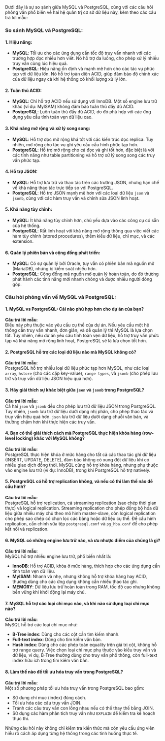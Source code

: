Dưới đây là sự so sánh giữa MySQL và PostgreSQL, cùng với các câu hỏi phỏng vấn phổ biến về hai hệ quản trị cơ sở dữ liệu này, kèm theo các câu trả lời mẫu:

### So sánh MySQL và PostgreSQL:

#### 1. **Hiệu năng**:
   - **MySQL**: Tối ưu cho các ứng dụng cần tốc độ truy vấn nhanh với các trường hợp đọc nhiều hơn viết. Nó hỗ trợ đa luồng, cho phép xử lý nhiều truy vấn cùng lúc hiệu quả.
   - **PostgreSQL**: Hiệu năng ổn định và mạnh mẽ hơn cho các tác vụ phức tạp với dữ liệu lớn. Nó hỗ trợ toàn diện ACID, giúp đảm bảo độ chính xác của dữ liệu ngay cả khi hệ thống có khối lượng xử lý lớn.

#### 2. **Tuân thủ ACID**:
   - **MySQL**: Chỉ hỗ trợ ACID nếu sử dụng với InnoDB. Một số engine lưu trữ khác (ví dụ: MyISAM) không đảm bảo tuân thủ đầy đủ ACID.
   - **PostgreSQL**: Luôn tuân thủ đầy đủ ACID, do đó phù hợp với các ứng dụng yêu cầu tính toàn vẹn dữ liệu cao.

#### 3. **Khả năng mở rộng và xử lý song song**:
   - **MySQL**: Hỗ trợ đọc mở rộng khá tốt với các kiến trúc đọc replica. Tuy nhiên, mở rộng cho tác vụ ghi yêu cầu cấu hình phức tạp hơn.
   - **PostgreSQL**: Hỗ trợ mở rộng cho cả đọc và ghi tốt hơn, đặc biệt là với các tính năng như table partitioning và hỗ trợ xử lý song song các truy vấn phức tạp.

#### 4. **Hỗ trợ JSON**:
   - **MySQL**: Hỗ trợ lưu trữ và thao tác trên các trường JSON, nhưng hạn chế về khả năng thao tác trực tiếp so với PostgreSQL.
   - **PostgreSQL**: Hỗ trợ JSON mạnh mẽ hơn với các loại dữ liệu `json` và `jsonb`, cùng với các hàm truy vấn và chỉnh sửa JSON linh hoạt.

#### 5. **Khả năng tùy chỉnh**:
   - **MySQL**: Ít khả năng tùy chỉnh hơn, chủ yếu dựa vào các công cụ có sẵn của hệ thống.
   - **PostgreSQL**: Rất linh hoạt với khả năng mở rộng thông qua việc viết các hàm tùy chỉnh (stored procedures), thêm kiểu dữ liệu, chỉ mục, và các extension.

#### 6. **Quản lý phiên bản và cộng đồng phát triển**:
   - **MySQL**: Có sự quản lý bởi Oracle, tuy vẫn có phiên bản mã nguồn mở (MariaDB), nhưng bị kiểm soát nhiều hơn.
   - **PostgreSQL**: Cộng đồng mã nguồn mở quản lý hoàn toàn, do đó thường phát hành các tính năng mới nhanh chóng và được nhiều người đóng góp.

### Câu hỏi phỏng vấn về MySQL và PostgreSQL:

#### 1. **MySQL vs PostgreSQL: Cái nào phù hợp hơn cho dự án của bạn?**
   **Câu trả lời mẫu**:  
   Điều này phụ thuộc vào yêu cầu cụ thể của dự án. Nếu yêu cầu một hệ thống cần truy vấn nhanh, đơn giản, và dễ quản lý thì MySQL là lựa chọn tốt. Tuy nhiên, nếu dự án yêu cầu tính toàn vẹn dữ liệu, hỗ trợ truy vấn phức tạp và khả năng mở rộng linh hoạt, PostgreSQL sẽ là lựa chọn tốt hơn.

#### 2. **PostgreSQL hỗ trợ các loại dữ liệu nào mà MySQL không có?**
   **Câu trả lời mẫu**:  
   PostgreSQL hỗ trợ nhiều loại dữ liệu phức tạp hơn MySQL, như các loại `array`, `hstore` (cho các cặp key-value), `range types`, và `jsonb` (cho phép lưu trữ và truy vấn dữ liệu JSON hiệu quả hơn).

#### 3. **Hãy giải thích sự khác biệt giữa `json` và `jsonb` trong PostgreSQL?**
   **Câu trả lời mẫu**:  
   Cả hai `json` và `jsonb` đều cho phép lưu trữ dữ liệu JSON trong PostgreSQL. Tuy nhiên, `jsonb` lưu trữ dữ liệu dưới dạng nhị phân, cho phép thao tác và truy vấn hiệu quả hơn. `json` lưu trữ dữ liệu dưới dạng chuỗi văn bản, và thường chậm hơn khi thực hiện các truy vấn.

#### 4. **Bạn có thể giải thích cách mà PostgreSQL thực hiện khóa hàng (row-level locking) khác với MySQL không?**
   **Câu trả lời mẫu**:  
   PostgreSQL thực hiện khóa ở mức hàng cho tất cả các thao tác ghi dữ liệu (INSERT, UPDATE, DELETE), đảm bảo không có xung đột dữ liệu khi có nhiều giao dịch đồng thời. MySQL cũng hỗ trợ khóa hàng, nhưng phụ thuộc vào engine lưu trữ (ví dụ: InnoDB), trong khi PostgreSQL hỗ trợ natively.

#### 5. **PostgreSQL có hỗ trợ replication không, và nếu có thì làm thế nào để cấu hình?**
   **Câu trả lời mẫu**:  
   PostgreSQL hỗ trợ replication, cả streaming replication (sao chép thời gian thực) và logical replication. Streaming replication cho phép đồng bộ hóa dữ liệu giữa nhiều máy chủ theo mô hình master-slave, còn logical replication cho phép sao chép có chọn lọc các bảng hoặc dữ liệu cụ thể. Để cấu hình replication, cần chỉnh sửa tệp `postgresql.conf` và `pg_hba.conf` để cho phép kết nối và replication.

#### 6. **MySQL có những engine lưu trữ nào, và ưu nhược điểm của chúng là gì?**
   **Câu trả lời mẫu**:  
   MySQL hỗ trợ nhiều engine lưu trữ, phổ biến nhất là:
   - **InnoDB**: Hỗ trợ ACID, khóa ở mức hàng, thích hợp cho các ứng dụng cần tính toàn vẹn dữ liệu.
   - **MyISAM**: Nhanh và nhẹ, nhưng không hỗ trợ khóa hàng hay ACID, thường dùng cho các ứng dụng không cần nhiều thao tác ghi.
   - **MEMORY**: Dữ liệu lưu trữ hoàn toàn trong RAM, tốc độ cao nhưng không bền vững khi khởi động lại máy chủ.

#### 7. **MySQL hỗ trợ các loại chỉ mục nào, và khi nào sử dụng loại chỉ mục nào?**
   **Câu trả lời mẫu**:  
   MySQL hỗ trợ các loại chỉ mục như:
   - **B-Tree index**: Dùng cho các cột cần tìm kiếm nhanh.
   - **Full-text index**: Dùng cho tìm kiếm văn bản.
   - **Hash index**: Dùng cho các phép toán equality trên giá trị cột, không hỗ trợ range query.
   Việc chọn loại chỉ mục phụ thuộc vào kiểu truy vấn và dữ liệu, ví dụ, B-Tree thường dùng cho truy vấn phổ thông, còn full-text index hữu ích trong tìm kiếm văn bản.

#### 8. **Làm thế nào để tối ưu hóa truy vấn trong PostgreSQL?**
   **Câu trả lời mẫu**:  
   Một số phương pháp tối ưu hóa truy vấn trong PostgreSQL bao gồm:
   - Sử dụng chỉ mục (index) đúng cách.
   - Tối ưu hóa các câu truy vấn JOIN.
   - Tránh các câu truy vấn con lồng nhau nếu có thể thay thế bằng JOIN.
   - Sử dụng các hàm phân tích truy vấn như `EXPLAIN` để kiểm tra kế hoạch thực thi. 

Những câu hỏi này không chỉ kiểm tra kiến thức mà còn yêu cầu ứng viên hiểu rõ cách áp dụng từng hệ thống trong các tình huống thực tế.
